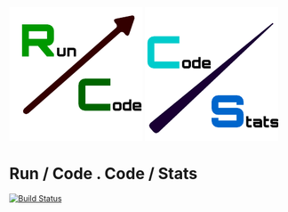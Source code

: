 ![RunCode](static/css/img/Run_Code_Logo.png)
![CodeStats](static/css/img/Code_Stats_Logo.png)

Run / Code . Code / Stats
=========================

[![Build Status](https://drone.io/github.com/yymm/run_code/status.png)](https://drone.io/github.com/yymm/run_code/latest)
